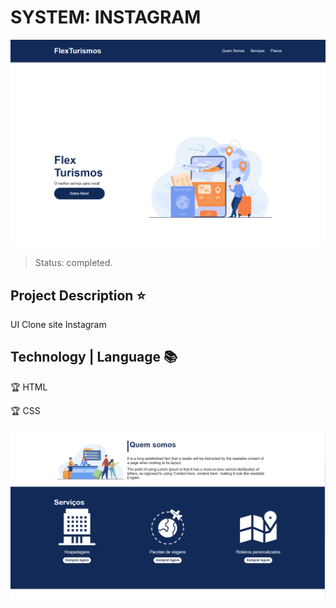 # SYSTEM: INSTAGRAM

<p align="center">
  <img src="https://github.com/nando-cezar/repository-img/blob/master/flex-turism1.PNG">
</p>

> Status: completed.

## Project Description :star:

UI Clone site Instagram

## Technology | Language :books:

:trophy: HTML

:trophy: CSS

<p align="center">
  <img src="https://github.com/nando-cezar/repository-img/blob/master/flex-turism2.PNG">
</p>
